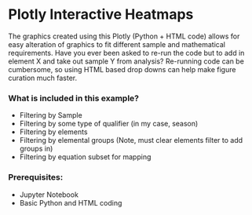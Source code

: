 # Plotly Interactive Heatmaps 

The graphics created using this Plotly (Python + HTML code) allows for easy alteration of graphics to fit different sample and mathematical requirements. Have you ever been asked to re-run the code but to add in element X and take out sample Y from analysis? Re-running code can be cumbersome, so using HTML based drop downs can help make figure curation much faster. 

### What is included in this example?
- Filtering by Sample
- Filtering by some type of qualifier (in my case, season)
- Filtering by elements
- Filtering by elemental groups (Note, must clear elements filter to add groups in) 
- Filtering by equation subset for mapping

### Prerequisites: 
- Jupyter Notebook
- Basic Python and HTML coding

